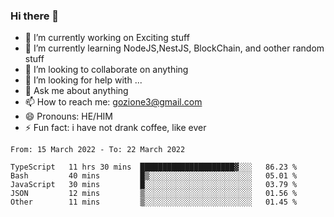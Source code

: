 ### Hi there 👋

<!--
**charlieScript/charlieScript** is a ✨ _special_ ✨ repository because its `README.md` (this file) appears on your GitHub profile.

Here are some ideas to get you started: -->

- 🔭 I’m currently working on Exciting stuff
- 🌱 I’m currently learning NodeJS,NestJS, BlockChain, and oother random stuff
- 👯 I’m looking to collaborate on anything
- 🤔 I’m looking for help with ...
- 💬 Ask me about anything
- 📫 How to reach me: gozione3@gmail.com
- 😄 Pronouns: HE/HIM
- ⚡ Fun fact: i have not drank coffee, like ever
<!--START_SECTION:waka-->

```text
From: 15 March 2022 - To: 22 March 2022

TypeScript   11 hrs 30 mins  █████████████████████▓░░░   86.23 %
Bash         40 mins         █▒░░░░░░░░░░░░░░░░░░░░░░░   05.01 %
JavaScript   30 mins         █░░░░░░░░░░░░░░░░░░░░░░░░   03.79 %
JSON         12 mins         ▒░░░░░░░░░░░░░░░░░░░░░░░░   01.56 %
Other        11 mins         ▒░░░░░░░░░░░░░░░░░░░░░░░░   01.45 %
```

<!--END_SECTION:waka-->

